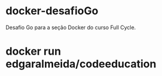 # docker-desafioGo
Desafio Go para a seção Docker do curso Full Cycle.

# docker run edgaralmeida/codeeducation
